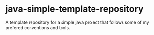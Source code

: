 # java-simple-template-repository
A template repository for a simple java project that follows some of my prefered conventions and tools.

